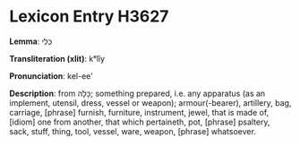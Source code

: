 # Lexicon Entry H3627

**Lemma**: כְּלִי

**Transliteration (xlit)**: kᵉlîy

**Pronunciation**: kel-ee'

**Description**:
from כָּלָה; something prepared, i.e. any apparatus (as an implement, utensil, dress, vessel or weapon); armour(-bearer), artillery, bag, carriage, [phrase] furnish, furniture, instrument, jewel, that is made of, [idiom] one from another, that which pertaineth, pot, [phrase] psaltery, sack, stuff, thing, tool, vessel, ware, weapon, [phrase] whatsoever.
